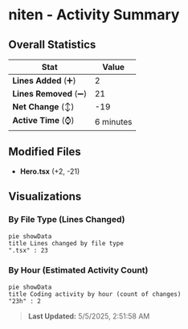 # niten - Activity Summary 

## Overall Statistics

| Stat                   | Value                                                             |
| ---------------------- | ----------------------------------------------------------------- |
| **Lines Added** (➕)   | 2                                          |
| **Lines Removed** (➖) | 21                                        |
| **Net Change** (↕)    | -19                |
| **Active Time** (⌚)   | 6 minutes |


## Modified Files
- **Hero.tsx** (+2, -21)

## Visualizations

### By File Type (Lines Changed)

```mermaid
pie showData
title Lines changed by file type
".tsx" : 23
```

### By Hour (Estimated Activity Count)

```mermaid
pie showData
title Coding activity by hour (count of changes)
"23h" : 2
```


> **Last Updated:** 5/5/2025, 2:51:58 AM